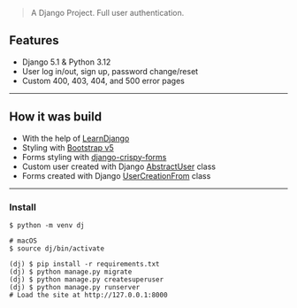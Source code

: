 > A Django Project. Full user authentication.

## Features
- Django 5.1 & Python 3.12
- User log in/out, sign up, password change/reset
- Custom 400, 403, 404, and 500 error pages
----

## How it was build
- With the help of [LearnDjango](https://learndjango.com)
- Styling with [Bootstrap v5](https://getbootstrap.com/)
- Forms styling with [django-crispy-forms](https://django-crispy-forms.readthedocs.io)
- Custom user created with Django [AbstractUser](https://docs.djangoproject.com/en/5.1/topics/auth/customizing/#using-a-custom-user-model-when-starting-a-project) class
- Forms created with Django [UserCreationFrom](https://docs.djangoproject.com/en/5.0/topics/auth/customizing/#custom-users-and-the-built-in-auth-forms) class
----


### Install

```
$ python -m venv dj

# macOS
$ source dj/bin/activate

(dj) $ pip install -r requirements.txt
(dj) $ python manage.py migrate
(dj) $ python manage.py createsuperuser
(dj) $ python manage.py runserver
# Load the site at http://127.0.0.1:8000
```
